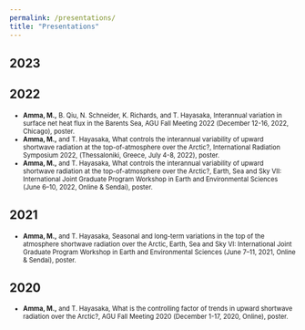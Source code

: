 ```yaml
---
permalink: /presentations/
title: "Presentations"
---
```


## 2023

## 2022
<ul>
  <span style="font-size: 80%"><li> <strong>Amma, M.,</strong> B. Qiu, N. Schneider, K. Richards, and T. Hayasaka, Interannual variation in surface net heat flux in the Barents Sea, AGU Fall Meeting 2022 (December 12-16, 2022, Chicago), poster.</li></span>
  <span style="font-size: 80%"><li> <strong>Amma, M.,</strong> and T. Hayasaka, What controls the interannual variability of upward shortwave radiation at the top-of-atmosphere over the Arctic?, International Radiation Symposium 2022, (Thessaloniki, Greece, July 4-8, 2022), poster.</li></span>
  <span style="font-size: 80%"><li> <strong>Amma, M.,</strong> and T. Hayasaka, What controls the interannual variability of upward shortwave radiation at the top-of-atmosphere over the Arctic?, Earth, Sea and Sky VII: International Joint Graduate Program Workshop in Earth and Environmental Sciences (June 6–10, 2022, Online & Sendai), poster.</li></span>
</ul>

## 2021
<ul>
  <span style="font-size: 80%"><li> <strong>Amma, M.,</strong> and T. Hayasaka, Seasonal and long-term variations in the top of the atmosphere shortwave radiation over the Arctic, Earth, Sea and Sky VI: International Joint Graduate Program Workshop in Earth and Environmental Sciences (June 7–11, 2021, Online & Sendai), poster.</li></span>
</ul>

## 2020
<ul>
  <span style="font-size: 80%"><li> <strong>Amma, M.,</strong> and T. Hayasaka, What is the controlling factor of trends in upward shortwave radiation over the Arctic?, AGU Fall Meeting 2020 (December 1-17, 2020, Online), poster.</li></span>
</ul>

